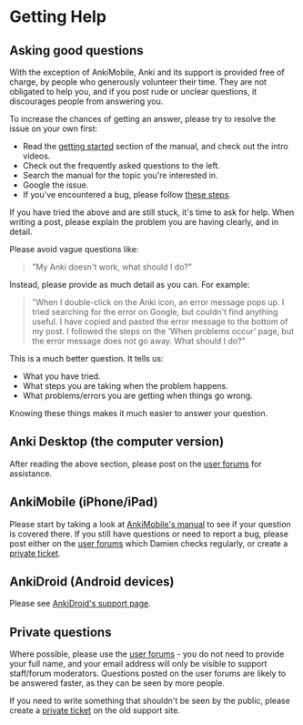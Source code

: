 # Getting Help

## Asking good questions

With the exception of AnkiMobile, Anki and its support is provided free of
charge, by people who generously volunteer their time. They are not obligated to
help you, and if you post rude or unclear questions, it discourages people from
answering you.

To increase the chances of getting an answer, please try to resolve the issue on
your own first:

- Read the [getting started](https://docs.ankiweb.net/#/getting-started) section
  of the manual, and check out the intro videos.
- Check out the frequently asked questions to the left.
- Search the manual for the topic you're interested in.
- Google the issue.
- If you've encountered a bug, please follow [these
  steps](https://faqs.ankiweb.net/when-problems-occur.html).

If you have tried the above and are still stuck, it's time to ask for help.
When writing a post, please explain the problem you are having clearly, and in detail.

Please avoid vague questions like:

> "My Anki doesn't work, what should I do?"

Instead, please provide as much detail as you can. For example:

> "When I double-click on the Anki icon, an error message pops up. I tried
> searching for the error on Google, but couldn't find anything useful. I have
> copied and pasted the error message to the bottom of my post. I followed the
> steps on the 'When problems occur' page, but the error message does not go
> away. What should I do?"

This is a much better question. It tells us:

- What you have tried.
- What steps you are taking when the problem happens.
- What problems/errors you are getting when things go wrong.

Knowing these things makes it much easier to answer your question.

## Anki Desktop (the computer version)

After reading the above section, please post on the
[user forums](https://forums.ankiweb.net) for assistance.

## AnkiMobile (iPhone/iPad)

Please start by taking a look at [AnkiMobile's
manual](https://docs.ankimobile.net/#/) to see if your question is covered
there. If you still have questions or need to report a bug, please post either
on the [user forums](https://forums.ankiweb.net) which Damien checks regularly, or
create a [private ticket](https://anki.tenderapp.com/discussions/private).

## AnkiDroid (Android devices)

Please see [AnkiDroid's support page](https://docs.ankidroid.org/help.html).

## Private questions

Where possible, please use the [user forums](https://forums.ankiweb.net) - you
do not need to provide your full name, and your email address will only be
visible to support staff/forum moderators. Questions posted on the user forums
are likely to be answered faster, as they can be seen by more people.

If you need to write something that shouldn't be seen by the public, please
create a [private ticket](https://anki.tenderapp.com/discussions/private) on the
old support site.
